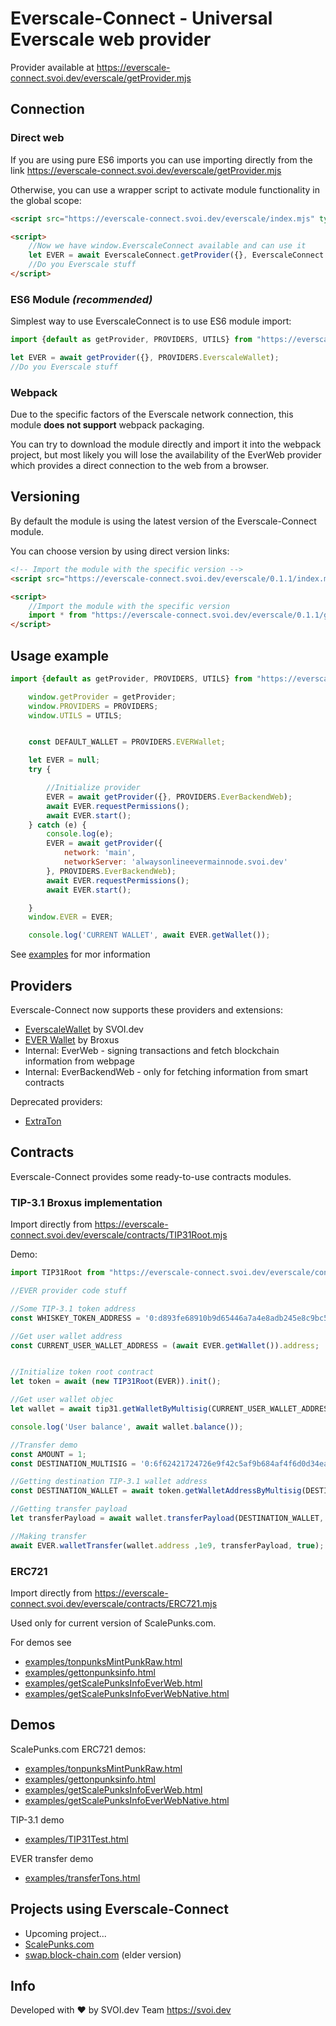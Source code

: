 # Everscale-Connect - Universal Everscale web provider

Provider available at https://everscale-connect.svoi.dev/everscale/getProvider.mjs

## Connection

### Direct web


If you are using pure ES6 imports you can use importing directly from the link https://everscale-connect.svoi.dev/everscale/getProvider.mjs

Otherwise, you can use a wrapper script to activate module functionality in the global scope:

```html
<script src="https://everscale-connect.svoi.dev/everscale/index.mjs" type="module"></script>

<script>
    //Now we have window.EverscaleConnect available and can use it
    let EVER = await EverscaleConnect.getProvider({}, EverscaleConnect.PROVIDERS.EverscaleWallet);
    //Do you Everscale stuff
</script>
```

### ES6 Module *(recommended)*

Simplest way to use EverscaleConnect is to use ES6 module import:

```javascript
import {default as getProvider, PROVIDERS, UTILS} from "https://everscale-connect.svoi.dev/everscale/getProvider.mjs";

let EVER = await getProvider({}, PROVIDERS.EverscaleWallet);
//Do you Everscale stuff
```

### Webpack
Due to the specific factors of the Everscale network connection, this module **does not support** webpack packaging.

You can try to download the module directly and import it into the webpack project, but most likely you will lose the availability of the EverWeb provider which provides a direct connection to the web from a browser.


## Versioning

By default the module is using the latest version of the Everscale-Connect module.

You can choose version by using direct version links:

```html
<!-- Import the module with the specific version -->
<script src="https://everscale-connect.svoi.dev/everscale/0.1.1/index.mjs" type="module"></script>

<script>
    //Import the module with the specific version
    import * from "https://everscale-connect.svoi.dev/everscale/0.1.1/getProvider.mjs";
</script>
```

## Usage example

```javascript
import {default as getProvider, PROVIDERS, UTILS} from "https://everscale-connect.svoi.dev/everscale/getProvider.mjs";

    window.getProvider = getProvider;
    window.PROVIDERS = PROVIDERS;
    window.UTILS = UTILS;


    const DEFAULT_WALLET = PROVIDERS.EVERWallet;

    let EVER = null;
    try {

        //Initialize provider
        EVER = await getProvider({}, PROVIDERS.EverBackendWeb);
        await EVER.requestPermissions();
        await EVER.start();
    } catch (e) {
        console.log(e);
        EVER = await getProvider({
            network: 'main',
            networkServer: 'alwaysonlineevermainnode.svoi.dev'
        }, PROVIDERS.EverBackendWeb);
        await EVER.requestPermissions();
        await EVER.start();

    }
    window.EVER = EVER;

    console.log('CURRENT WALLET', await EVER.getWallet());
```

See [examples](examples) for mor information

## Providers

Everscale-Connect now supports these providers and extensions:

* [EverscaleWallet](https://everscalewallet.com/) by SVOI.dev
* [EVER Wallet](https://l1.broxus.com/everscale/wallet) by Broxus
* Internal: EverWeb - signing transactions and fetch blockchain information from webpage
* Internal: EverBackendWeb - only for fetching information from smart contracts

Deprecated providers:
* [ExtraTon](https://extraton.io) 

## Contracts 

Everscale-Connect provides some ready-to-use contracts modules.

### TIP-3.1 Broxus implementation
Import directly from https://everscale-connect.svoi.dev/everscale/contracts/TIP31Root.mjs

Demo:

```javascript
import TIP31Root from "https://everscale-connect.svoi.dev/everscale/contracts/TIP31Root.mjs";

//EVER provider code stuff

//Some TIP-3.1 token address
const WHISKEY_TOKEN_ADDRESS = '0:d893fe68910b9d65446a7a4e8adb245e8c9bc5d981ced60a9dd1546dca9d6500';

//Get user wallet address
const CURRENT_USER_WALLET_ADDRESS = (await EVER.getWallet()).address;


//Initialize token root contract
let token = await (new TIP31Root(EVER)).init();

//Get user wallet objec
let wallet = await tip31.getWalletByMultisig(CURRENT_USER_WALLET_ADDRESS);

console.log('User balance', await wallet.balance());

//Transfer demo
const AMOUNT = 1;
const DESTINATION_MULTISIG = '0:6f62421724726e9f42c5af9b684af4f6d0d34eab4ae5e6dfa020d706e2ad97a1';

//Getting destination TIP-3.1 wallet address
const DESTINATION_WALLET = await token.getWalletAddressByMultisig(DESTINATION_MULTISIG);

//Getting transfer payload
let transferPayload = await wallet.transferPayload(DESTINATION_WALLET, AMOUNT);

//Making transfer
await EVER.walletTransfer(wallet.address ,1e9, transferPayload, true);

```

### ERC721
Import directly from https://everscale-connect.svoi.dev/everscale/contracts/ERC721.mjs

Used only for current version of ScalePunks.com.

For demos see 
* [examples/tonpunksMintPunkRaw.html](https://everscale-connect.svoi.dev/examples/tonpunksMintPunkRaw.html)
* [examples/gettonpunksinfo.html](https://everscale-connect.svoi.dev/examples/gettonpunksinfo.html)
* [examples/getScalePunksInfoEverWeb.html](https://everscale-connect.svoi.dev/examples/getScalePunksInfoEverWeb.html)
* [examples/getScalePunksInfoEverWebNative.html](https://everscale-connect.svoi.dev/examples/getScalePunksInfoEverWebNative.html)

## Demos

ScalePunks.com ERC721 demos:
* [examples/tonpunksMintPunkRaw.html](https://everscale-connect.svoi.dev/examples/tonpunksMintPunkRaw.html)
* [examples/gettonpunksinfo.html](https://everscale-connect.svoi.dev/examples/gettonpunksinfo.html)
* [examples/getScalePunksInfoEverWeb.html](https://everscale-connect.svoi.dev/examples/getScalePunksInfoEverWeb.html)
* [examples/getScalePunksInfoEverWebNative.html](https://everscale-connect.svoi.dev/examples/getScalePunksInfoEverWebNative.html)


TIP-3.1 demo
* [examples/TIP31Test.html](https://everscale-connect.svoi.dev/examples/TIP31Test.html)

EVER transfer demo
* [examples/transferTons.html](https://everscale-connect.svoi.dev/examples/transferTons.html)

## Projects using Everscale-Connect

* Upcoming project...
* [ScalePunks.com](https://scalepunks.com)
* [swap.block-chain.com](swap.block-chain.com) (elder version)

## Info

Developed with ❤️ by SVOI.dev Team https://svoi.dev